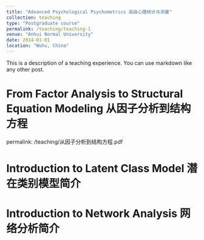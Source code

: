 ```yaml
---
title: "Advanced Psychological Psychometrics 高级心理统计与测量"
collection: teaching
type: "Postgraduate course"
permalink: /teaching/teaching-1
venue: "Anhui Normal University"
date: 2014-01-01
location: "Wuhu, China"
---
```


This is a description of a teaching experience. You can use markdown like any other post.

From Factor Analysis to Structural Equation Modeling 从因子分析到结构方程
======
permalink: /teaching/从因子分析到结构方程.pdf

Introduction to Latent Class Model 潜在类别模型简介
======

Introduction to Network Analysis 网络分析简介
======
